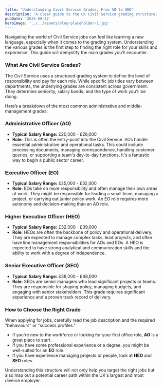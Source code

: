```yaml
---
title: 'Understanding Civil Service Grades: From AO to SEO'
description: 'A clear guide to the UK Civil Service grading structure. Learn the differences between Administrative Officer, Executive Officer, and Senior Executive Officer roles.'
pubDate: '2025-09-22'
heroImage: '../../assets/blog-placeholder-1.jpg'
---
```


Navigating the world of Civil Service jobs can feel like learning a new language, especially when it comes to the grading system. Understanding the various grades is the first step to finding the right role for your skills and experience. This guide will demystify the main grades you'll encounter.

### What Are Civil Service Grades?

The Civil Service uses a structured grading system to define the level of responsibility and pay for each role. While specific job titles vary between departments, the underlying grades are consistent across government. They determine seniority, salary bands, and the type of work you'll be doing.

Here’s a breakdown of the most common administrative and middle-management grades:

### Administrative Officer (AO)

*   **Typical Salary Range:** £20,000 - £26,000
*   **Role:** This is often the entry-point into the Civil Service. AOs handle essential administrative and operational tasks. This could include processing documents, managing correspondence, handling customer queries, or supporting a team's day-to-day functions. It's a fantastic way to begin a public sector career.

### Executive Officer (EO)

*   **Typical Salary Range:** £25,000 - £32,000
*   **Role:** EOs take on more responsibility and often manage their own areas of work. They might be responsible for leading a small team, managing a project, or carrying out junior policy work. An EO role requires more autonomy and decision-making than an AO role.

### Higher Executive Officer (HEO)

*   **Typical Salary Range:** £32,000 - £39,000
*   **Role:** HEOs are often the backbone of policy and operational delivery. They are expected to manage complex tasks, lead projects, and often have line management responsibilities for AOs and EOs. A HEO is expected to have strong analytical and communication skills and the ability to work with a degree of independence.

### Senior Executive Officer (SEO)

*   **Typical Salary Range:** £38,000 - £48,000
*   **Role:** SEOs are senior managers who lead significant projects or teams. They are responsible for shaping policy, managing budgets, and engaging with senior stakeholders. This grade requires significant experience and a proven track record of delivery.

### How to Choose the Right Grade

When applying for jobs, carefully read the job description and the required "behaviours" or "success profiles."
*   If you're new to the workforce or looking for your first office role, **AO** is a great place to start.
*   If you have some professional experience or a degree, you might be well-suited for an **EO** role.
*   If you have experience managing projects or people, look at **HEO** and **SEO** roles.

Understanding this structure will not only help you target the right jobs but also map out a potential career path within the UK's largest and most diverse employer.
